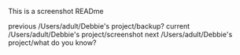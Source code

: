 This is a screenshot READme 

previous /Users/adult/Debbie's project/backup?
current /Users/adult/Debbie's project/screenshot
next /Users/adult/Debbie's project/what do you know?


